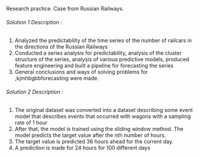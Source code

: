 Research practice. Case from Russian Railways.

###### Solution 1 Description :
1. Analyzed the predictability of the time series of the number of railcars in the directions of the Russian Railways
2. Conducted a series analysis for predictability, analysis of the cluster structure of the series, analysis of various predictive models, produced feature engineering and built
a pipeline for forecasting the series 
3. General conclusions and ways of solving problems for ,kjmhbgbbforecasting were made.

###### Solution 2 Description :
1. The original dataset was converted into a dataset describing some event model that describes events that occurred with wagons with a sampling rate of 1 hour
2. After that, the model is trained using the sliding window method. The model predicts the target value after the nth number of hours.
3. The target value is predicted 36 hours ahead for the current day. 
4. A prediction is made for 24 hours for 100 different days 

